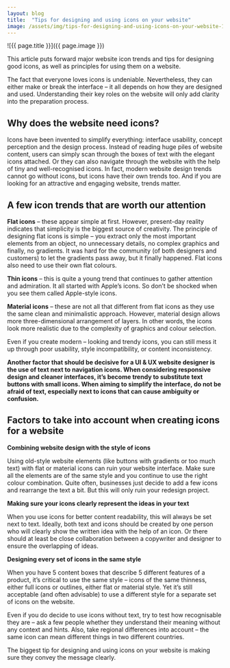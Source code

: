 ```yaml
---
layout: blog
title:  "Tips for designing and using icons on your website"
image: /assets/img/tips-for-designing-and-using-icons-on-your-website-1.jpg
---
```


![{{ page.title }}]({{ page.image }})

This article puts forward major website icon trends and tips for designing good icons, as well as principles for using them on a website.

The fact that everyone loves icons is undeniable. Nevertheless, they can either make or break the interface – it all depends on how they are designed and used. Understanding their key roles on the website will only add clarity into the preparation process. 

## Why does the website need icons?
Icons have been invented to simplify everything: interface usability, concept perception and the design process. Instead of reading huge piles of website content, users can simply scan through the boxes of text with the elegant icons attached. Or they can also navigate through the website with the help of tiny and well-recognised icons. In fact, modern website design trends cannot go without icons, but icons have their own trends too. And if you are looking for an attractive and engaging website, trends matter.

## A few icon trends that are worth our attention
**Flat icons** – these appear simple at first. However, present-day reality indicates that simplicity is the biggest source of creativity. The principle of designing flat icons is simple – you extract only the most important elements from an object, no unnecessary details, no complex graphics and finally, no gradients. It was hard for the community (of both designers and customers) to let the gradients pass away, but it finally happened. Flat icons also need to use their own flat colours.

**Thin icons** – this is quite a young trend that continues to gather attention and admiration. It all started with Apple’s icons. So don’t be shocked when you see them called Apple-style icons.

**Material icons** – these are not all that different from flat icons as they use the same clean and minimalistic approach. However, material design allows more three-dimensional arrangement of layers. In other words, the icons look more realistic due to the complexity of graphics and colour selection.

Even if you create modern – looking and trendy icons, you can still mess it up through poor usability, style incompatibility, or content inconsistency. 

**Another factor that should be decisive for a UI & UX website designer is the use of text next to navigation icons. When considering responsive design and cleaner interfaces, it’s become trendy to substitute text buttons with small icons. When aiming to simplify the interface, do not be afraid of text, especially next to icons that can cause ambiguity or confusion.**

## Factors to take into account when creating icons for a website
**Combining website design with the style of icons**

Using old-style website elements (like buttons with gradients or too much text) with flat or material icons can ruin your website interface. Make sure all the elements are of the same style and you continue to use the right colour combination. Quite often, businesses just decide to add a few icons and rearrange the text a bit. But this will only ruin your redesign project.

**Making sure your icons clearly represent the ideas in your text**

When you use icons for better content readability, this will always be set next to text. Ideally, both text and icons should be created by one person who will clearly show the written idea with the help of an icon. Or there should at least be close collaboration between a copywriter and designer to ensure the overlapping of ideas.

**Designing every set of icons in the same style**

When you have 5 content boxes that describe 5 different features of a product, it’s critical to use the same style – icons of the same thinness, either full icons or outlines, either flat or material style. Yet it’s still acceptable (and often advisable) to use a different style for a separate set of icons on the website.

Even if you do decide to use icons without text, try to test how recognisable they are – ask a few people whether they understand their meaning without any context and hints. Also, take regional differences into account – the same icon can mean different things in two different countries.

The biggest tip for designing and using icons on your website is making sure they convey the message clearly.
